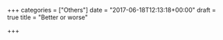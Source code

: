 +++
categories = ["Others"]
date = "2017-06-18T12:13:18+00:00"
draft = true
title = "Better or worse"

+++
